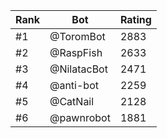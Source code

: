 Rank|Bot|Rating
---|---|---
#1|@ToromBot|2883
#2|@RaspFish|2633
#3|@NilatacBot|2471
#4|@anti-bot|2259
#5|@CatNail|2128
#6|@pawnrobot|1881
